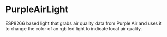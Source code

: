 # PurpleAirLight
ESP8266 based light that grabs air quality data from Purple Air and uses it to change the color of an rgb led light to indicate local air quality.
